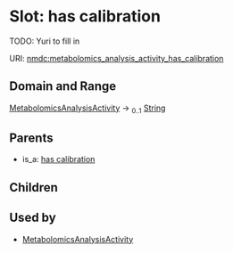 
# Slot: has calibration


TODO: Yuri to fill in

URI: [nmdc:metabolomics_analysis_activity_has_calibration](https://microbiomedata/meta/metabolomics_analysis_activity_has_calibration)


## Domain and Range

[MetabolomicsAnalysisActivity](MetabolomicsAnalysisActivity.md) &#8594;  <sub>0..1</sub> [String](types/String.md)

## Parents

 *  is_a: [has calibration](has_calibration.md)

## Children


## Used by

 * [MetabolomicsAnalysisActivity](MetabolomicsAnalysisActivity.md)
